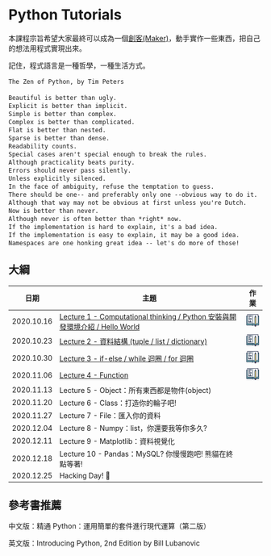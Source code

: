 # Python Tutorials
本課程宗旨希望大家最終可以成為一個[創客(Maker)](https://zh.wikipedia.org/wiki/%E5%88%9B%E5%AE%A2)，動手實作一些東西，把自己的想法用程式實現出來。

記住，程式語言是一種哲學，一種生活方式。
```
The Zen of Python, by Tim Peters

Beautiful is better than ugly.
Explicit is better than implicit.
Simple is better than complex.
Complex is better than complicated.
Flat is better than nested.
Sparse is better than dense.
Readability counts.
Special cases aren't special enough to break the rules.
Although practicality beats purity.
Errors should never pass silently.
Unless explicitly silenced.
In the face of ambiguity, refuse the temptation to guess.
There should be one-- and preferably only one --obvious way to do it.
Although that way may not be obvious at first unless you're Dutch.
Now is better than never.
Although never is often better than *right* now.
If the implementation is hard to explain, it's a bad idea.
If the implementation is easy to explain, it may be a good idea.
Namespaces are one honking great idea -- let's do more of those!
```

## 大綱
| 日期 | 主題 | 作業 |
| -------- | -------- | -------- |
| 2020.10.16 | [Lecture 1 - Computational thinking / Python 安裝與開發環境介紹 / Hello World](Contents/Lecture-1.md) | [![](assets/../Contents/assets/hw-1.png)](Contents/Homework.md#Lecture1) |
| 2020.10.23 | [Lecture 2 - 資料結構 (tuple / list / dictionary)](Contents/Lecture%202%20-%20資料結構.ipynb) | [![](assets/../Contents/assets/hw-1.png)](Contents/Homework.md#Lecture2) |
| 2020.10.30 | [Lecture 3 - if-else / while 迴圈 / for 迴圈](Contents/Lecture%203%20-%20流程控制.ipynb) | [![](assets/../Contents/assets/hw-1.png)](Contents/Homework.md#Lecture3) |
| 2020.11.06 | [Lecture 4 - Function](Contents/Lecture%204%20-%20Function.ipynb) | [![](assets/../Contents/assets/hw-1.png)](Contents/Homework.md#Lecture4) |
| 2020.11.13 | Lecture 5 - Object：所有東西都是物件(object) |
| 2020.11.20 | Lecture 6 - Class：打造你的輪子吧! |
| 2020.11.27 | Lecture 7 - File：匯入你的資料 |
| 2020.12.04 | Lecture 8 - Numpy：list，你還要我等你多久? |
| 2020.12.11 | Lecture 9 - Matplotlib：資料視覺化 |
| 2020.12.18 | Lecture 10 - Pandas：MySQL? 你慢慢跑吧! 熊貓在終點等著! |
| 2020.12.25 | Hacking Day! 🚀 |

## 參考書推薦
中文版：精通 Python：運用簡單的套件進行現代運算（第二版） 

英文版：Introducing Python, 2nd Edition by  Bill Lubanovic